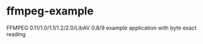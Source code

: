 ffmpeg-example
==============

FFMPEG 0.11/1.0/1.1/1.2/2.0/LibAV 0.8/9 example application with byte exact reading 
